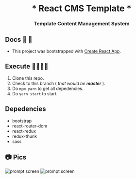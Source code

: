 <div align="center">
  <h1>
   * React CMS Template *
  </h1>
  <h3>Template Content Management System </h3>
</div>

## Docs 📝 📕

- This project was bootstrapped with [Create React App](https://github.com/facebook/create-react-app).

## Execute 🤜🏼🤛🏼

1. Clone this repo.
2. Check to this branch ( _that would be **master**_ ).
3. Do `npm yarn` to get all depedencies.
4. Do `yarn start` to start.

## Depedencies

- bootstrap 
- react-router-dom
- react-redux
- redux-thunk
- sass

## 📷 Pics

![prompt screen](https://i.imgur.com/VTKqsl5.png)
![prompt screen](https://i.imgur.com/csd7CEK.png)
